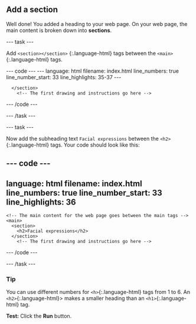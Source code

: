 <h2 class="c-project-heading--task">Add a section</h2>

Well done! You added a heading to your web page.
On your web page, the main content is broken down into **sections**.

--- task ---

Add `<section></section>` {:.language-html} tags between the `<main>`{:.language-html} tags. 

<div class="c-project-code">
--- code ---
---
language: html
filename: index.html
line_numbers: true
line_number_start: 33
line_highlights: 35-37
---
    <!-- The main content for the web page goes between the main tags -->
    <main>
      <section>

      </section>
        <!-- The first drawing and instructions go here -->  

--- /code ---

</div>

--- /task ---

--- task ---

Now add the subheading text `Facial expressions` between the `<h2>`{:.language-html} tags. Your code should look like this:

<div class="c-project-code">

--- code ---
---
language: html
filename: index.html
line_numbers: true
line_number_start: 33
line_highlights: 36
---
    <!-- The main content for the web page goes between the main tags -->
    <main>
      <section>
        <h2>Facial expressions</h2>
      </section>
        <!-- The first drawing and instructions go here --> 

--- /code ---

</div>

--- /task ---

<div class="c-project-callout c-project-callout--tip">

### Tip

You can use different numbers for `<h>`{:.language-html} tags from 1 to 6. An `<h2>`{:.language-html}> makes a smaller heading than an `<h1>`{:.language-html} tag.

</div>

**Test:** Click the **Run** button. 